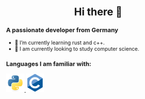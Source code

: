 <h1 align="center">Hi there 👋</h1>
<h3>A passionate developer from Germany</h3>

- 🌱 I’m currently learning rust and c++.
- 🔭 I am currently looking to study computer science.

<h3>Languages I am familiar with: </h3>
<a href="https://www.python.org">
  <img src="https://raw.githubusercontent.com/devicons/devicon/master/icons/python/python-original.svg", alt="Python", width=50, height=50, onclick="return false;">
</a>
<a href="https://de.wikipedia.org/wiki/C_(Programmiersprache)">
  <img src="https://raw.githubusercontent.com/devicons/devicon/master/icons/c/c-original.svg", alt="Python", width=50, height=50, onclick="return false;">
</a>

<!--
**oskarmeyenburg/oskarmeyenburg** is a ✨ _special_ ✨ repository because its `README.md` (this file) appears on your GitHub profile.

Here are some ideas to get you started:

- 🔭 I’m currently working on ...
- 🌱 I’m currently learning ...
- 👯 I’m looking to collaborate on ...
- 🤔 I’m looking for help with ...
- 💬 Ask me about ...
- 📫 How to reach me: ...
- 😄 Pronouns: ...
- ⚡ Fun fact: ...
-->
